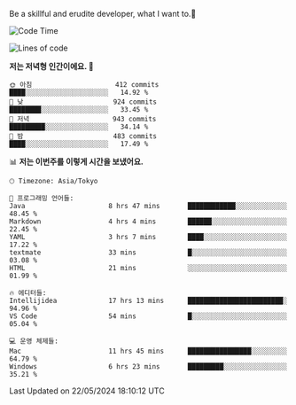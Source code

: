 Be a skillful and erudite developer, what I want to.👶

<!--START_SECTION:waka-->
![Code Time](http://img.shields.io/badge/Code%20Time-821%20hrs%202%20mins-blue)

![Lines of code](https://img.shields.io/badge/%EC%A0%80%EB%8A%94%20%EC%97%AC%ED%83%9C%EA%B9%8C%EC%A7%80%20-2.1%20million%20%EC%A4%84%EC%9D%98%20%EC%BD%94%EB%93%9C%EB%A5%BC%20%EC%9E%91%EC%84%B1%ED%96%88%EC%96%B4%EC%9A%94.-blue)

**저는 저녁형 인간이에요. 🦉** 

```text
🌞 아침                     412 commits         ████░░░░░░░░░░░░░░░░░░░░░   14.92 % 
🌆 낮　                     924 commits         ████████░░░░░░░░░░░░░░░░░   33.45 % 
🌃 저녁                     943 commits         █████████░░░░░░░░░░░░░░░░   34.14 % 
🌙 밤　                     483 commits         ████░░░░░░░░░░░░░░░░░░░░░   17.49 % 
```


📊 **저는 이번주를 이렇게 시간을 보냈어요.** 

```text
🕑︎ Timezone: Asia/Tokyo

💬 프로그래밍 언어들: 
Java                     8 hrs 47 mins       ████████████░░░░░░░░░░░░░   48.45 % 
Markdown                 4 hrs 4 mins        ██████░░░░░░░░░░░░░░░░░░░   22.45 % 
YAML                     3 hrs 7 mins        ████░░░░░░░░░░░░░░░░░░░░░   17.22 % 
textmate                 33 mins             █░░░░░░░░░░░░░░░░░░░░░░░░   03.08 % 
HTML                     21 mins             ░░░░░░░░░░░░░░░░░░░░░░░░░   01.99 % 

🔥 에디터들: 
Intellijidea             17 hrs 13 mins      ████████████████████████░   94.96 % 
VS Code                  54 mins             █░░░░░░░░░░░░░░░░░░░░░░░░   05.04 % 

💻 운영 체제들: 
Mac                      11 hrs 45 mins      ████████████████░░░░░░░░░   64.79 % 
Windows                  6 hrs 23 mins       █████████░░░░░░░░░░░░░░░░   35.21 % 
```


 Last Updated on 22/05/2024 18:10:12 UTC
<!--END_SECTION:waka-->

